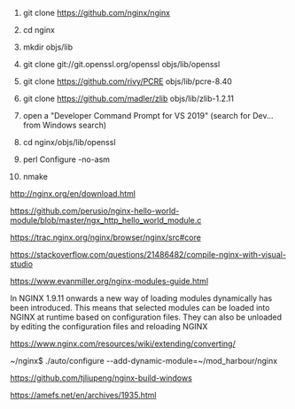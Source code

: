 1. git clone https://github.com/nginx/nginx

2. cd nginx

3. mkdir objs/lib

4. git clone git://git.openssl.org/openssl objs/lib/openssl

5. git clone https://github.com/rivy/PCRE objs/lib/pcre-8.40

6. git clone https://github.com/madler/zlib objs/lib/zlib-1.2.11

7. open a "Developer Command Prompt for VS 2019" (search for Dev... from Windows search)

8. cd nginx/objs/lib/openssl

9. perl Configure -no-asm 

10. nmake


http://nginx.org/en/download.html

https://github.com/perusio/nginx-hello-world-module/blob/master/ngx_http_hello_world_module.c

https://trac.nginx.org/nginx/browser/nginx/src#core

https://stackoverflow.com/questions/21486482/compile-nginx-with-visual-studio

https://www.evanmiller.org/nginx-modules-guide.html

In NGINX 1.9.11 onwards a new way of loading modules dynamically has been introduced. This means that selected modules can be loaded into NGINX at runtime based on configuration files. They can also be unloaded by editing the configuration files and reloading NGINX

https://www.nginx.com/resources/wiki/extending/converting/

~/nginx$ ./auto/configure --add-dynamic-module=~/mod_harbour/nginx

https://github.com/tjliupeng/nginx-build-windows

https://amefs.net/en/archives/1935.html
